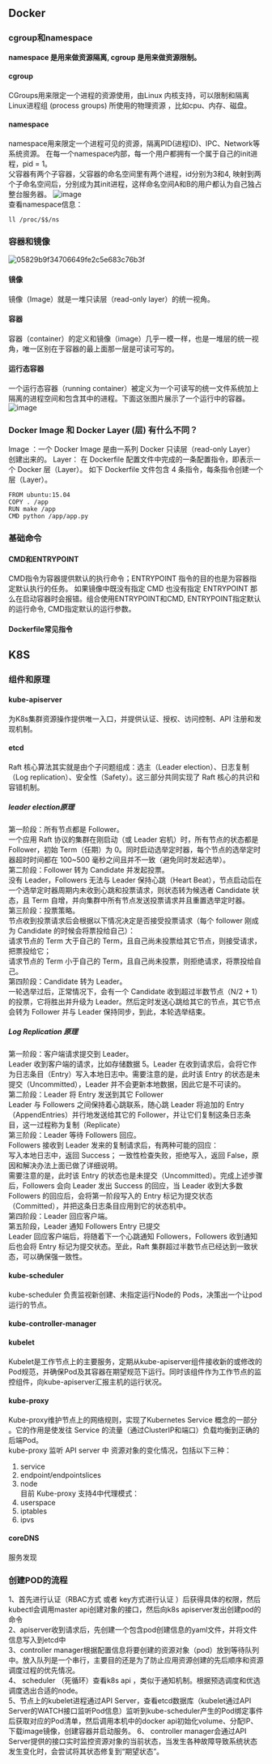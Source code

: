 ## Docker
### cgroup和namespace
**namespace 是用来做资源隔离, cgroup 是用来做资源限制。**
#### cgroup
CGroups用来限定一个进程的资源使用，由Linux 内核支持，可以限制和隔离Linux进程组 (process groups) 所使用的物理资源 ，比如cpu、内存、磁盘。

#### namespace
namespace用来限定一个进程可见的资源，隔离PID(进程ID)、IPC、Network等系统资源。
在每一个namespace内部，每一个用户都拥有一个属于自己的init进程，pid = 1。  
父容器有两个子容器，父容器的命名空间里有两个进程，id分别为3和4, 映射到两个子命名空间后，分别成为其init进程，这样命名空间A和B的用户都认为自己独占整台服务器。
![image](https://user-images.githubusercontent.com/35059921/179401879-145dd2ce-c5bf-4ae8-8803-25fe5d62d8fb.png)  
查看namespace信息：
```
ll /proc/$$/ns
```

### 容器和镜像
![05829b9f34706649fe2c5e683c76b3f](https://user-images.githubusercontent.com/35059921/179188557-5f2bc422-840b-472d-81e9-99402836ebab.png)
#### 镜像
镜像（Image）就是一堆只读层（read-only layer）的统一视角。
#### 容器
容器（container）的定义和镜像（image）几乎一模一样，也是一堆层的统一视角，唯一区别在于容器的最上面那一层是可读可写的。
#### 运行态容器
一个运行态容器（running container）被定义为一个可读写的统一文件系统加上隔离的进程空间和包含其中的进程。下面这张图片展示了一个运行中的容器。  
![image](https://user-images.githubusercontent.com/35059921/179346136-a62a80e3-98e0-4704-82e2-ef06116574f2.png)  
### Docker Image 和 Docker Layer (层) 有什么不同？
Image ：一个 Docker Image 是由一系列 Docker 只读层（read-only Layer） 创建出来的。
Layer： 在 Dockerfile 配置文件中完成的一条配置指令，即表示一个 Docker 层（Layer）。
如下 Dockerfile 文件包含 4 条指令，每条指令创建一个层（Layer）。
```
FROM ubuntu:15.04
COPY . /app
RUN make /app
CMD python /app/app.py
```
### 基础命令
#### CMD和ENTRYPOINT
CMD指令为容器提供默认的执行命令；ENTRYPOINT 指令的目的也是为容器指定默认执行的任务。
如果镜像中既没有指定 CMD 也没有指定 ENTRYPOINT 那么在启动容器时会报错。组合使用ENTRYPOINT和CMD, ENTRYPOINT指定默认的运行命令, CMD指定默认的运行参数。
#### Dockerfile常见指令

## K8S
### 组件和原理
#### kube-apiserver
为K8s集群资源操作提供唯一入口，并提供认证、授权、访问控制、API 注册和发现机制。
#### etcd
Raft 核心算法其实就是由个子问题组成：选主（Leader election）、日志复制（Log replication）、安全性（Safety）。这三部分共同实现了 Raft 核心的共识和容错机制。
##### leader election原理
第一阶段：所有节点都是 Follower。  
一个应用 Raft 协议的集群在刚启动（或 Leader 宕机）时，所有节点的状态都是 Follower，初始 Term（任期）为 0。同时启动选举定时器，每个节点的选举定时器超时时间都在 100~500 毫秒之间且并不一致（避免同时发起选举）。  
第二阶段：Follower 转为 Candidate 并发起投票。  
没有 Leader，Followers 无法与 Leader 保持心跳（Heart Beat），节点启动后在一个选举定时器周期内未收到心跳和投票请求，则状态转为候选者 Candidate 状态，且 Term 自增，并向集群中所有节点发送投票请求并且重置选举定时器。  
第三阶段：投票策略。  
节点收到投票请求后会根据以下情况决定是否接受投票请求（每个 follower 刚成为 Candidate 的时候会将票投给自己）：  
请求节点的 Term 大于自己的 Term，且自己尚未投票给其它节点，则接受请求，把票投给它；  
请求节点的 Term 小于自己的 Term，且自己尚未投票，则拒绝请求，将票投给自己。  
第四阶段：Candidate 转为 Leader。  
一轮选举过后，正常情况下，会有一个 Candidate 收到超过半数节点（N/2 + 1）的投票，它将胜出并升级为 Leader。然后定时发送心跳给其它的节点，其它节点会转为 Follower 并与 Leader 保持同步，到此，本轮选举结束。  

##### Log Replication 原理  
第一阶段：客户端请求提交到 Leader。  
Leader 收到客户端的请求，比如存储数据 5。Leader 在收到请求后，会将它作为日志条目（Entry）写入本地日志中。需要注意的是，此时该 Entry 的状态是未提交（Uncommitted），Leader 并不会更新本地数据，因此它是不可读的。  
第二阶段：Leader 将 Entry 发送到其它 Follower  
Leader 与 Followers 之间保持着心跳联系，随心跳 Leader 将追加的 Entry（AppendEntries）并行地发送给其它的 Follower，并让它们复制这条日志条目，这一过程称为复制（Replicate）  
第三阶段：Leader 等待 Followers 回应。  
Followers 接收到 Leader 发来的复制请求后，有两种可能的回应：  
写入本地日志中，返回 Success；  一致性检查失败，拒绝写入，返回 False，原因和解决办法上面已做了详细说明。  
需要注意的是，此时该 Entry 的状态也是未提交（Uncommitted）。完成上述步骤后，Followers 会向 Leader 发出 Success 的回应，当 Leader 收到大多数 Followers 的回应后，会将第一阶段写入的 Entry 标记为提交状态（Committed），并把这条日志条目应用到它的状态机中。  
第四阶段：Leader 回应客户端。  
第五阶段，Leader 通知 Followers Entry 已提交  
Leader 回应客户端后，将随着下一个心跳通知 Followers，Followers 收到通知后也会将 Entry 标记为提交状态。至此，Raft 集群超过半数节点已经达到一致状态，可以确保强一致性。  
#### kube-scheduler
kube-scheduler 负责监视新创建、未指定运行Node的 Pods，决策出一个让pod运行的节点。  
#### kube-controller-manager  
#### kubelet  
Kubelet是工作节点上的主要服务，定期从kube-apiserver组件接收新的或修改的Pod规范，并确保Pod及其容器在期望规范下运行。同时该组件作为工作节点的监控组件，向kube-apiserver汇报主机的运行状况。  
#### kube-proxy  
Kube-proxy维护节点上的网络规则，实现了Kubernetes Service 概念的一部分 。它的作用是使发往 Service 的流量（通过ClusterIP和端口）负载均衡到正确的后端Pod。  
kube-proxy 监听 API server 中 资源对象的变化情况，包括以下三种：  
1. service  
2. endpoint/endpointslices  
3. node  
目前 Kube-proxy 支持4中代理模式：  
1. userspace  
2. iptables  
3. ipvs  
#### coreDNS
服务发现

### 创建POD的流程
1、首先进行认证（RBAC方式 或者 key方式进行认证 ）后获得具体的权限，然后kubectl会调用master  api创建对象的接口，然后向k8s  apiserver发出创建pod的命令  
2、apiserver收到请求后，先创建一个包含pod创建信息的yaml文件，并将文件信息写入到etcd中  
3、controller  manager根据配置信息将要创建的资源对象（pod）放到等待队列中。放入队列是一个串行，主要目的还是为了防止应用资源创建的先后顺序和资源调度过程的优先情况。  
4、 scheduler （死循环）查看k8s api ，类似于通知机制。根据预选调度和优选调度选出合适的node。  
5、节点上的kubelet进程通过API Server，查看etcd数据库（kubelet通过API Server的WATCH接口监听Pod信息）监听到kube-scheduler产生的Pod绑定事件后获取对应的Pod清单，然后调用本机中的docker  api初始化volume、分配IP、下载image镜像，创建容器并启动服务。
6、 controller  manager会通过API Server提供的接口实时监控资源对象的当前状态，当发生各种故障导致系统状态发生变化时，会尝试将其状态修复到“期望状态”。

